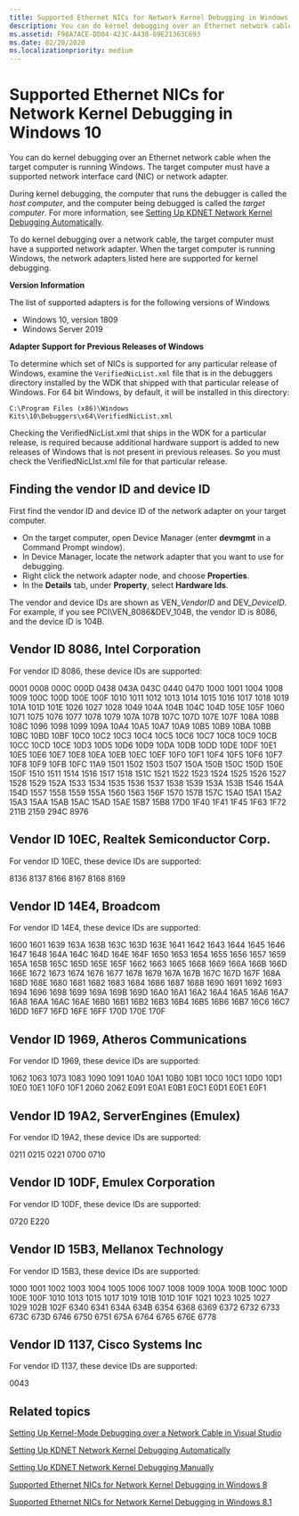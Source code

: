 ```yaml
---
title: Supported Ethernet NICs for Network Kernel Debugging in Windows 10
description: You can do kernel debugging over an Ethernet network cable when the target computer is running Windows. The target computer must have a supported network interface card (NIC) or network adapter.
ms.assetid: F98A7ACE-DD04-423C-A438-89E21363C693
ms.date: 02/20/2020
ms.localizationpriority: medium
---
```


# Supported Ethernet NICs for Network Kernel Debugging in Windows 10

You can do kernel debugging over an Ethernet network cable when the target computer is running Windows. The target computer must have a supported network interface card (NIC) or network adapter.

During kernel debugging, the computer that runs the debugger is called the *host computer*, and the computer being debugged is called the *target computer*. For more information, see [Setting Up KDNET Network Kernel Debugging Automatically](setting-up-a-network-debugging-connection-automatically.md).

To do kernel debugging over a network cable, the target computer must have a supported network adapter. When the target computer is running Windows, the network adapters listed here are supported for kernel debugging.

**Version Information**

The list of supported adapters is for the following versions of Windows

- Windows 10, version 1809
- Windows Server 2019

**Adapter Support for Previous Releases of Windows**  

To determine which set of NICs is supported for any particular release of Windows, examine the `VerifiedNicList.xml` file that is in the debuggers directory installed by the WDK that shipped with that particular release of Windows. For 64 bit Windows, by default, it will be installed in this directory:

`C:\Program Files (x86)\Windows Kits\10\Debuggers\x64\VerifiedNicList.xml`

Checking the VerifiedNicList.xml that ships in the WDK for a particular release, is required because additional hardware support is added to new releases of Windows that is not present in previous releases.  So you must check the VerifiedNicLIst.xml file for that particular release.

## <span id="Finding_the_vendor_ID_and_device_ID"></span><span id="finding_the_vendor_id_and_device_id"></span><span id="FINDING_THE_VENDOR_ID_AND_DEVICE_ID"></span>Finding the vendor ID and device ID

First find the vendor ID and device ID of the network adapter on your target computer.

-  On the target computer, open Device Manager (enter **devmgmt** in a Command Prompt window).
-  In Device Manager, locate the network adapter that you want to use for debugging.
-  Right click the network adapter node, and choose **Properties**.
-  In the **Details** tab, under **Property**, select **Hardware Ids**.

The vendor and device IDs are shown as VEN\_*VendorID* and DEV\_*DeviceID*. For example, if you see PCI\\VEN\_8086&DEV\_104B, the vendor ID is 8086, and the device ID is 104B.

## <span id="Vendor_ID_8086__Intel_Corporation"></span><span id="vendor_id_8086__intel_corporation"></span><span id="VENDOR_ID_8086__INTEL_CORPORATION"></span>Vendor ID 8086, Intel Corporation


For vendor ID 8086, these device IDs are supported:

0001
0008
000C
000D
0438
043A
043C
0440
0470
1000
1001
1004
1008
1009
100C
100D
100E
100F
1010
1011
1012
1013
1014
1015
1016
1017
1018
1019
101A
101D
101E
1026
1027
1028
1049
104A
104B
104C
104D
105E
105F
1060
1071
1075
1076
1077
1078
1079
107A
107B
107C
107D
107E
107F
108A
108B
108C
1096
1098
1099
109A
10A4
10A5
10A7
10A9
10B5
10B9
10BA
10BB
10BC
10BD
10BF
10C0
10C2
10C3
10C4
10C5
10C6
10C7
10C8
10C9
10CB
10CC
10CD
10CE
10D3
10D5
10D6
10D9
10DA
10DB
10DD
10DE
10DF
10E1
10E5
10E6
10E7
10E8
10EA
10EB
10EC
10EF
10F0
10F1
10F4
10F5
10F6
10F7
10F8
10F9
10FB
10FC
11A9
1501
1502
1503
1507
150A
150B
150C
150D
150E
150F
1510
1511
1514
1516
1517
1518
151C
1521
1522
1523
1524
1525
1526
1527
1528
1529
152A
1533
1534
1535
1536
1537
1538
1539
153A
153B
1546
154A
154D
1557
1558
1559
155A
1560
1563
156F
1570
157B
157C
15A0
15A1
15A2
15A3
15AA
15AB
15AC
15AD
15AE
15B7
15B8
17D0
1F40
1F41
1F45
1F63
1F72
211B
2159
294C
8976

## <span id="vendor_id_10ec__realtek_semiconductor_corp."></span><span id="VENDOR_ID_10EC__REALTEK_SEMICONDUCTOR_CORP."></span>Vendor ID 10EC, Realtek Semiconductor Corp.


For vendor ID 10EC, these device IDs are supported:

8136
8137
8166
8167
8168
8169

## <span id="Vendor_ID_14E4__Broadcom"></span><span id="vendor_id_14e4__broadcom"></span><span id="VENDOR_ID_14E4__BROADCOM"></span>Vendor ID 14E4, Broadcom


For vendor ID 14E4, these device IDs are supported:

1600
1601
1639
163A
163B
163C
163D
163E
1641
1642
1643
1644
1645
1646
1647
1648
164A
164C
164D
164E
164F
1650
1653
1654
1655
1656
1657
1659
165A
165B
165C
165D
165E
165F
1662
1663
1665
1668
1669
166A
166B
166D
166E
1672
1673
1674
1676
1677
1678
1679
167A
167B
167C
167D
167F
168A
168D
168E
1680
1681
1682
1683
1684
1686
1687
1688
1690
1691
1692
1693
1694
1696
1698
1699
169A
169B
169D
16A0
16A1
16A2
16A4
16A5
16A6
16A7
16A8
16AA
16AC
16AE
16B0
16B1
16B2
16B3
16B4
16B5
16B6
16B7
16C6
16C7
16DD
16F7
16FD
16FE
16FF
170D
170E
170F

## <span id="Vendor_ID_1969__Atheros_Communications"></span><span id="vendor_id_1969__atheros_communications"></span><span id="VENDOR_ID_1969__ATHEROS_COMMUNICATIONS"></span>Vendor ID 1969, Atheros Communications


For vendor ID 1969, these device IDs are supported:

1062
1063
1073
1083
1090
1091
10A0
10A1
10B0
10B1
10C0
10C1
10D0
10D1
10E0
10E1
10F0
10F1
2060
2062
E091
E0A1
E0B1
E0C1
E0D1
E0E1
E0F1

## <span id="Vendor_ID_19A2__ServerEngines__Emulex_"></span><span id="vendor_id_19a2__serverengines__emulex_"></span><span id="VENDOR_ID_19A2__SERVERENGINES__EMULEX_"></span>Vendor ID 19A2, ServerEngines (Emulex)


For vendor ID 19A2, these device IDs are supported:

0211
0215
0221
0700
0710

## <span id="Vendor_ID_10DF__Emulex_Corporation"></span><span id="vendor_id_10df__emulex_corporation"></span><span id="VENDOR_ID_10DF__EMULEX_CORPORATION"></span>Vendor ID 10DF, Emulex Corporation


For vendor ID 10DF, these device IDs are supported:

0720
E220

## <span id="Vendor_ID_15B3__Mellanox_Technology"></span><span id="vendor_id_15b3__mellanox_technology"></span><span id="VENDOR_ID_15B3__MELLANOX_TECHNOLOGY"></span>Vendor ID 15B3, Mellanox Technology


For vendor ID 15B3, these device IDs are supported:

1000
1001
1002
1003
1004
1005
1006
1007
1008
1009
100A
100B
100C
100D
100E
100F
1010
1013
1015
1017
1019
101B
101D
101F
1021
1023
1025
1027
1029
102B
102F
6340
6341
634A
634B
6354
6368
6369
6372
6732
6733
673C
673D
6746
6750
6751
675A
6764
6765
676E
6778

## <span id="Vendor_ID_1137__Cisco_Systems_Inc"></span><span id="vendor_id_1137__cisco_systems_inc"></span><span id="VENDOR_ID_1137__CISCO_SYSTEMS_INC"></span>Vendor ID 1137, Cisco Systems Inc


For vendor ID 1137, these device IDs are supported:

0043

## <span id="related_topics"></span>Related topics


[Setting Up Kernel-Mode Debugging over a Network Cable in Visual Studio](setting-up-a-network-debugging-connection-in-visual-studio.md)

[Setting Up KDNET Network Kernel Debugging Automatically](setting-up-a-network-debugging-connection-automatically.md)

[Setting Up KDNET Network Kernel Debugging Manually](setting-up-a-network-debugging-connection.md)

[Supported Ethernet NICs for Network Kernel Debugging in Windows 8](supported-ethernet-nics-for-network-kernel-debugging-in-windows-8.md)

[Supported Ethernet NICs for Network Kernel Debugging in Windows 8.1](supported-ethernet-nics-for-network-kernel-debugging-in-windows-8-1.md)

 

 






